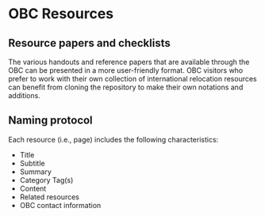 # OBC Resources
## Resource papers and checklists
The various handouts and reference papers that are available through the OBC can be presented in a more user-friendly format. OBC visitors who prefer to work with their own collection of international relocation resources can benefit from cloning the repository to make their own notations and additions. 

## Naming protocol
Each resource (i.e., page) includes the following characteristics:
- Title
- Subtitle
- Summary
- Category Tag(s)
- Content
- Related resources
- OBC contact information
